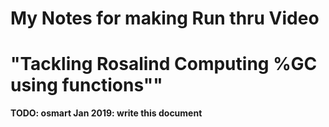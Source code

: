 # My Notes for making Run thru Video 
# "Tackling Rosalind Computing %GC using functions""

**TODO: osmart Jan 2019: write this document**
